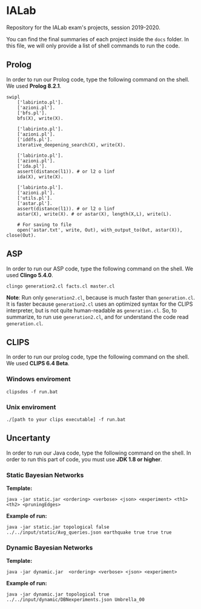# IALab

Repository for the IALab exam's projects, session 2019-2020.

You can find the final summaries of each project inside the ```docs``` folder.
In this file, we will only provide a list of shell commands to run the code.

## Prolog

In order to run our Prolog code, type the following command on the shell.
We used **Prolog 8.2.1**.

```shell
swipl
    ['labirinto.pl'].
    ['azioni.pl'].
    ['bfs.pl'].
    bfs(X), write(X).

    ['labirinto.pl'].
    ['azioni.pl'].
    ['iddfs.pl'].
    iterative_deepening_search(X), write(X).

    ['labirinto.pl'].
    ['azioni.pl'].
    ['ida.pl'].
    assert(distance(l1)). # or l2 o linf
    ida(X), write(X).

    ['labirinto.pl'].
    ['azioni.pl'].
    ['utils.pl'].
    ['astar.pl'].
    assert(distance(l1)). # or l2 o linf
    astar(X), write(X). # or astar(X), length(X,L), write(L).

    # For saving to file
    open('astar.txt', write, Out), with_output_to(Out, astar(X)), close(Out).
```

## ASP

In order to run our ASP code, type the following command on the shell.
We used **Clingo 5.4.0**.

```shell
clingo generation2.cl facts.cl master.cl
```

**Note**: Run only ```generation2.cl```, because is much faster than ```generation.cl```. It is faster because ```generation2.cl``` uses an optimized syntax for
the CLIPS interpreter, but is not quite human-readable as ```generation.cl```.
So, to summarize, to run use ```generation2.cl```, and for understand the code
read ```generation.cl```.

## CLIPS

In order to run our prolog code, type the following command on the shell.
We used **CLIPS 6.4 Beta**.

### Windows enviroment

```shell
clipsdos -f run.bat
```

### Unix enviroment

```shell
./[path to your clips executable] -f run.bat
```

## Uncertanty

In order to run our Java code, type the following command on the shell.
In order to run this part of code, you must use **JDK 1.8 or higher**.

### Static Bayesian Networks

**Template:**

```java -jar static.jar <ordering> <verbose> <json> <experiment> <th1> <th2> <pruningEdges>```

**Example of run:**

```shell
java -jar static.jar topological false ../../input/static/Avg_queries.json earthquake true true true
```

### Dynamic Bayesian Networks

**Template:**

```java -jar dynamic.jar  <ordering> <verbose> <json> <experiment>```

**Example of run:**

```shell
java -jar dynamic.jar topological true ../../input/dynamic/DBNexperiments.json Umbrella_00
```

